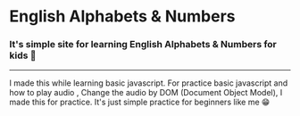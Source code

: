 # English Alphabets & Numbers

### It's simple site for learning English Alphabets & Numbers for kids :baby:

<hr></hr>

I made this while learning basic javascript. For practice basic javascript and how to play audio , Change the audio by DOM (Document Object Model), I made this for practice. It's just simple practice  for beginners like me :grin:	


